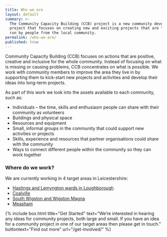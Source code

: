 ```yaml
---
title: Who we are
layout: default
summary: >-
  The Community Capacity Building (CCB) project is a new community development
  project that focuses on creating new and exciting projects that are led and
  run by people from the local community.
permalink: /who-we-are/
published: true
---
```


Community Capacity Building (CCB) focuses on actions that are positive, creative and inclusive for the whole community. Instead of focusing on what is missing or causing problems, CCB concentrates on what is possible. We work with community members to improve the area they live in by supporting them to kick-start new projects and activities and develop their ideas into long-term projects.

As part of this work we look into the assets available to each community, such as: 

* Individuals – the time, skills and enthusiasm people can share with their community as volunteers
* Buildings and physical space
* Resources and equipment
* Small, informal groups in the community that could support new activities or projects
* Skills, experience and resources that partner organisations could share with the community 
* Ways to connect different people within the community so they can work together

### Where do we work?

We are currently working in 4 target areas in Leicestershire:

* [Hastings and Lemyngton wards in Loughborough](/loughborough/)
* [Coalville](/coalville-greenhill/)
* [South Wigston and Wigston Magna](/wigston/)
* [Measham](/measham/)

{% include box.html title="Get Started" text="We’re interested in hearing any ideas for community projects, both large and small. If you have an idea for a community project in one of our target areas then please get in touch." buttontext="Find out more" url="/get-involved/" %}
